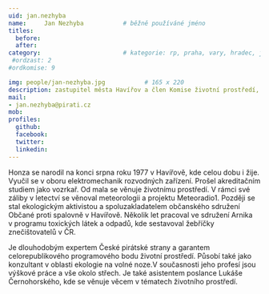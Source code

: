 ```yaml
---
uid: jan.nezhyba
name:     Jan Nezhyba      		# běžně používáné jméno
titles:
  before:
  after:
category:                 		# kategorie: rp, praha, vary, hradec, jmk, senat,  zast, komise
 #ordzast: 2
#ordkomise: 9

img: people/jan-nezhyba.jpg           # 165 x 220
description: zastupitel města Havířov a člen Komise životní prostředí, garant pro programový bod Životní prostředí # kratký popis, max 160 znaků
mail:
- jan.nezhyba@pirati.cz
mob:
profiles:
  github:
  facebook:
  twitter:
  linkedin: 
---
```


Honza se narodil na konci srpna roku 1977 v Havířově, kde celou dobu i žije. Vyučil se v oboru elektromechanik rozvodných zařízení. Prošel akreditačním studiem jako vozrkař. Od mala se věnuje životnímu prostředí. V rámci své záliby v letectví se věnoval meteorologii a projektu Meteoradio1. Později se stal ekologickým aktivistou a spoluzakladatelem občanského sdružení Občané proti spalovně v Havířově. Několik let pracoval ve sdružení Arnika v programu toxických látek a odpadů, kde sestavoval žebříčky znečištovatelů v ČR. 

Je dlouhodobým expertem České pirátské strany a garantem celorepublikového programového bodu životní prostředí. Působí také jako konzultant v oblasti ekologie na volné noze.V současnosti jeho profesí jsou výškové práce a vše okolo střech. Je také asistentem poslance Lukáše Černohorského, kde se věnuje věcem v tématech životního prostředí.
